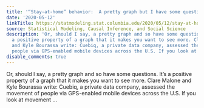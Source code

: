 ```yaml
---
title: '“Stay-at-home” behavior:  A pretty graph but I have some questions'
date: '2020-05-12'
linkTitle: https://statmodeling.stat.columbia.edu/2020/05/12/stay-at-home-behavior-a-pretty-graph-but-i-have-some-questions/
source: Statistical Modeling, Causal Inference, and Social Science
description: 'Or, should I say, a pretty graph and so have some questions. It&#8217;s
  a positive property of a graph that it makes you want to see more. Clare Malone
  and Kyle Bourassa write: Cuebiq, a private data company, assessed the movement of
  people via GPS-enabled mobile devices across the U.S. If you look at movement ...'
disable_comments: true
---
```

Or, should I say, a pretty graph and so have some questions. It&#8217;s a positive property of a graph that it makes you want to see more. Clare Malone and Kyle Bourassa write: Cuebiq, a private data company, assessed the movement of people via GPS-enabled mobile devices across the U.S. If you look at movement ...